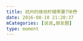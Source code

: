 ```yaml
---
title: 杭州的维他柠檬茶要7块😳
date: 2016-08-10 21:20:37
mCategories: [说说,朋友圈]
type: moment
---
```


<div id="pics-20160810212037"></div>

<script>
var data = [
    {"link": "2016-08-10_000000.jpeg", "type": "shuoshuo"},
    {"link": "2016-08-10_000001.jpeg", "type": "shuoshuo"},
    {"link": "2016-08-10_000002.jpeg", "type": "shuoshuo"},
    {"link": "2016-08-10_000003.jpeg", "type": "shuoshuo"},
    {"link": "2016-08-10_000004.jpeg", "type": "shuoshuo"},
    {"link": "2016-08-10_000005.jpeg", "type": "shuoshuo"},
    {"link": "2016-08-10_000006.jpeg", "type": "shuoshuo"}
];
picsRender(data, "pics-20160810212037");
</script>
